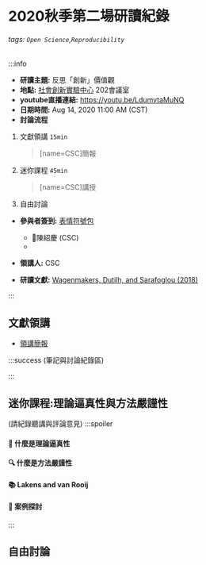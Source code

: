 2020秋季第二場研讀紀錄
===

###### tags: `Open Science`,`Reproducibility`

:::info
- **研讀主題:** 反思「創新」價值觀
- **地點:** [社會創新實驗中心](https://silab.sme.gov.tw/) 202會議室
- **youtube直播連結:** https://youtu.be/LdumvtaMuNQ
- **日期時間:** Aug 14, 2020 11:00 AM (CST)
- **討論流程**
1. 文獻領講 `15min`
	> [name=CSC]簡報
2. 迷你課程 `45min`
	> [name=CSC]講授
3. 自由討論

- **參與者簽到:** [表情符號包](https://github.com/ikatyang/emoji-cheat-sheet)
    - :man:陳紹慶 (CSC)
    - 

- **領講人:** CSC
- **研讀文獻:** [Wagenmakers, Dutilh, and Sarafoglou (2018)](https://journals.sagepub.com/doi/10.1177/1745691618771357)
 
:::

## 文獻領講 

- [領講簡報](https://hackmd.io/@CSC/rkJGnAsbv)

:::success
(筆記與討論紀錄區)


:::

## 迷你課程:理論逼真性與方法嚴謹性

(請紀錄聽講與評論意見)
:::spoiler

#### :dart: 什麼是理論逼真性



#### :mag: 什麼是方法嚴謹性



#### :books: Lakens and van Rooij



#### :firecracker: 案例探討



:::

## 自由討論
<!-- Other important details discussed during the meeting can be entered here. -->
